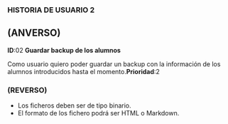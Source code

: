 ### HISTORIA DE USUARIO 2

## (ANVERSO)

**ID**:02 **Guardar backup de los alumnos**

>
Como usuario quiero poder guardar un backup con la información de los alumnos introducidos hasta el momento.**Prioridad**:2

### (REVERSO)

>
* Los ficheros deben ser de tipo binario.
* El formato de los fichero podrá ser HTML o Markdown.

